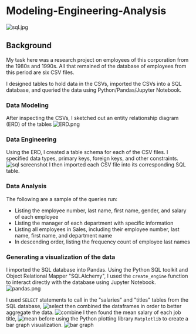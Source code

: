 # Modeling-Engineering-Analysis

![sql.jpg](https://github.com/jbizzlefoshizzle/Modeling-Engineering-Analysis/blob/master/images/sql.jpg)

## Background

My task here was a research project on employees of this corporation from the 1980s and 1990s. All that remained of the database of employees from this period are six CSV files.

I designed tables to hold data in the CSVs, imported the CSVs into a SQL database, and queried the data using Python/Pandas/Jupyter Notebook.

### Data Modeling
After inspecting the CSVs, I sketched out an entity relationship diagram (ERD) of the tables
![ERD.png](https://github.com/jbizzlefoshizzle/Modeling-Engineering-Analysis/blob/master/images/ERD%20(Entity%20Relationship%20Diagram).png)

### Data Engineering
Using the ERD, I created a table schema for each of the CSV files.
I specified data types, primary keys, foreign keys, and other constraints.
![sql screenshot](https://github.com/jbizzlefoshizzle/Modeling-Engineering-Analysis/blob/master/images/table_schemata.png)
I then imported each CSV file into its corresponding SQL table.

### Data Analysis
The following are a sample of the queries run:
* Listing the employee number, last name, first name, gender, and salary of each employee
* Listing the manager of each department with specific information
* Listing all employees in Sales, including their employee number, last name, first name, and department name
* In descending order, listing the frequency count of employee last names


### Generating a visualization of the data
I imported the SQL database into Pandas. Using the Python SQL toolkit and Object Relational Mapper "SQLAlchemy", I used the `create_engine` function to interact directly with the database using Jupyter Notebook.
![pandas.png](https://github.com/jbizzlefoshizzle/Modeling-Engineering-Analysis/blob/master/images/juypter_dependencies.png)

I used `SELECT` statements to call in the "salaries" and "titles" tables from the SQL database,
![select](https://github.com/jbizzlefoshizzle/Modeling-Engineering-Analysis/blob/master/images/select_tables.png)
then combined the dataframes in order to better aggregate the data.
![combine](https://github.com/jbizzlefoshizzle/Modeling-Engineering-Analysis/blob/master/images/finding_mean.png)
I then found the mean salary of each job title,
![mean](https://github.com/jbizzlefoshizzle/Modeling-Engineering-Analysis/blob/master/images/mean.png)
before using the Python plotting library `Matplotlib` to create a bar graph visualization.
![bar graph](https://github.com/jbizzlefoshizzle/Modeling-Engineering-Analysis/blob/master/images/bar_graph.png)
